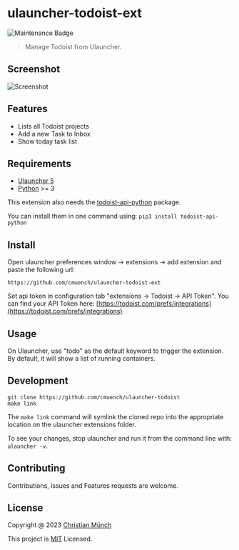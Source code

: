 # ulauncher-todoist-ext

![Maintenance Badge](https://img.shields.io/maintenance/yes/2023.svg)

> Manage Todoist from Ulauncher.

## Screenshot

![Screenshot](doc/menu.png)

## Features

- Lists all Todoist projects
- Add a new Task to Inbox
- Show today task list

## Requirements

- [Ulauncher 5](https://ulauncher.io)
- [Python](https://www.python.org) >= 3

This extension also needs the [todoist-api-python](https://github.com/Doist/todoist-api-python) package.

You can install them in one command using: `pip3 install todoist-api-python`

## Install

Open ulauncher preferences window -> extensions -> add extension and paste the following url:

```
https://github.com/cmuench/ulauncher-todoist-ext
```

Set api token in configuration tab "extensions -> Todoist -> API Token".
You can find your API Token here: [https://todoist.com/prefs/integrations](https://todoist.com/prefs/integrations)


## Usage

On Ulauncher, use "todo" as the default keyword to trigger the extension. By default, it will show a list of running containers.

## Development

```
git clone https://github.com/cmuench/ulauncher-todoist
make link
```

The `make link` command will symlink the cloned repo into the appropriate location on the ulauncher extensions folder.

To see your changes, stop ulauncher and run it from the command line with: `ulauncher -v`.

## Contributing

Contributions, issues and Features requests are welcome.

## License

Copyright @ 2023 [Christian Münch](https://github.com/cmuench)

This project is [MIT](LICENSE) Licensed.
